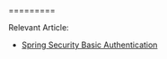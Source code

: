 =========

Relevant Article: 
- [Spring Security Basic Authentication](http://www.baeldung.com/spring-security-digest-authentication)
